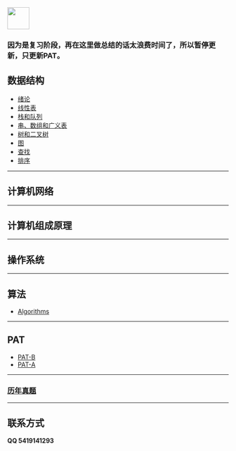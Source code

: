 <img src="https://i.loli.net/2018/11/18/5bf17b8557067.jpg" style="height: 50px;">

### 因为是复习阶段，再在这里做总结的话太浪费时间了，所以暂停更新，只更新PAT。


## 数据结构
* [绪论](https://github.com/hao14293/2020-Postgraduate-408/tree/master/Data-Structure/Xulun)
* [线性表](https://github.com/hao14293/2020-Postgraduate-408/tree/master/Data-Structure/List)
* [栈和队列](https://github.com/hao14293/2020-Postgraduate-408/tree/master/Data-Structure/Stack)
* [串、数组和广义表](https://github.com/hao14293/2020-Postgraduate-408/tree/master/Data-Structure/String)
* [树和二叉树](https://github.com/hao14293/2020-Postgraduate-408/tree/master/Data-Structure/Tree)
* [图](https://github.com/hao14293/2020-Postgraduate-408/tree/master/Data-Structure/Graph)
* [查找](https://github.com/hao14293/2020-Postgraduate-408/tree/master/Data-Structure/Search)
* [排序](https://github.com/hao14293/2020-Postgraduate-408/tree/master/Data-Structure/Sort)

***

## 计算机网络

***

## 计算机组成原理

***

## 操作系统

***

## 算法
* [Algorithms](https://github.com/hao14293/2020-Postgraduate-408/tree/master/Algorithm)
***

## PAT
* [PAT-B](https://github.com/hao14293/2020-Postgraduate-408/tree/master/PAT/PAT-B)
* [PAT-A](https://github.com/hao14293/2020-Postgraduate-408/tree/master/PAT/PAT-A)

***



### [历年真题](https://github.com/hao14293/2020-Postgraduate-408/tree/master/old-exam)

***


## 联系方式
__QQ 5419141293__


